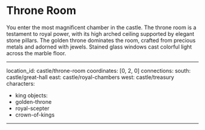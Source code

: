 # Throne Room

You enter the most magnificent chamber in the castle. The throne room is a testament to royal power, with its high arched ceiling supported by elegant stone pillars. The golden throne dominates the room, crafted from precious metals and adorned with jewels. Stained glass windows cast colorful light across the marble floor.

---
location_id: castle/throne-room
coordinates: [0, 2, 0]
connections:
  south: castle/great-hall
  east: castle/royal-chambers
  west: castle/treasury
characters:
  - king
objects:
  - golden-throne
  - royal-scepter
  - crown-of-kings
---